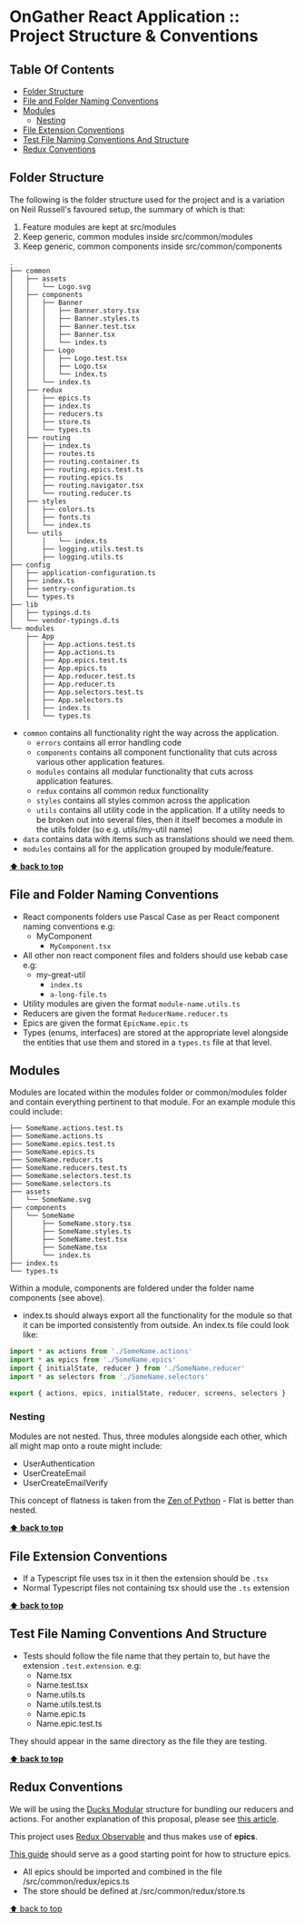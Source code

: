 # OnGather React Application :: Project Structure & Conventions <!-- omit in toc -->

## Table Of Contents <!-- omit in toc -->

- [Folder Structure](#folder-structure)
- [File and Folder Naming Conventions](#file-and-folder-naming-conventions)
- [Modules](#modules)
  - [Nesting](#nesting)
- [File Extension Conventions](#file-extension-conventions)
- [Test File Naming Conventions And Structure](#test-file-naming-conventions-and-structure)
- [Redux Conventions](#redux-conventions)

## Folder Structure

The following is the folder structure used for the project and is a variation on Neil Russell's favoured setup, the summary of which is that:

1. Feature modules are kept at src/modules
2. Keep generic, common modules inside src/common/modules
3. Keep generic, common components inside src/common/components

```shell
.
├── common
│   ├── assets
│   │   └── Logo.svg
│   ├── components
│   │   ├── Banner
│   │   │   ├── Banner.story.tsx
│   │   │   ├── Banner.styles.ts
│   │   │   ├── Banner.test.tsx
│   │   │   ├── Banner.tsx
│   │   │   └── index.ts
│   │   ├── Logo
│   │   │   ├── Logo.test.tsx
│   │   │   ├── Logo.tsx
│   │   │   └── index.ts
│   │   └── index.ts
│   ├── redux
│   │   ├── epics.ts
│   │   ├── index.ts
│   │   ├── reducers.ts
│   │   ├── store.ts
│   │   └── types.ts
│   ├── routing
│   │   ├── index.ts
│   │   ├── routes.ts
│   │   ├── routing.container.ts
│   │   ├── routing.epics.test.ts
│   │   ├── routing.epics.ts
│   │   ├── routing.navigator.tsx
│   │   └── routing.reducer.ts
│   ├── styles
│   │   ├── colors.ts
│   │   ├── fonts.ts
│   │   └── index.ts
│   └── utils
│       │   └── index.ts
│       ├── logging.utils.test.ts
│       ├── logging.utils.ts
├── config
│   ├── application-configuration.ts
│   ├── index.ts
│   ├── sentry-configuration.ts
│   └── types.ts
├── lib
│   ├── typings.d.ts
│   └── vendor-typings.d.ts
└── modules
    ├── App
    │   ├── App.actions.test.ts
    │   ├── App.actions.ts
    │   ├── App.epics.test.ts
    │   ├── App.epics.ts
    │   ├── App.reducer.test.ts
    │   ├── App.reducer.ts
    │   ├── App.selectors.test.ts
    │   ├── App.selectors.ts
    │   ├── index.ts
    │   └── types.ts
```

- `common` contains all functionality right the way across the application.
  - `errors` contains all error handling code
  - `components` contains all component functionality that cuts across various other application features.
  - `modules` contains all modular functionality that cuts across application features.
  - `redux` contains all common redux functionality
  - `styles` contains all styles common across the application
  - `utils` contains all utility code in the application. If a utility needs to be broken out into several files, then it itself becomes a module in the utils folder (so e.g. utils/my-util name)
- `data` contains data with items such as translations should we need them.
- `modules` contains all for the application grouped by module/feature.

**[⬆ back to top](#table-of-contents)**

## File and Folder Naming Conventions

- React components folders use Pascal Case as per React component naming conventions e.g:
  - MyComponent
    - `MyComponent.tsx`
- All other non react component files and folders should use kebab case e.g:
  - my-great-util
    - `index.ts`
    - `a-long-file.ts`
- Utility modules are given the format `module-name.utils.ts`
- Reducers are given the format `ReducerName.reducer.ts`
- Epics are given the format `EpicName.epic.ts`
- Types (enums, interfaces) are stored at the appropriate level alongside the entities that use them and stored in a `types.ts` file at that level.

## Modules

Modules are located within the modules folder or common/modules folder and contain everything pertinent to that module. For an example module this could include:

```shell
├── SomeName.actions.test.ts
├── SomeName.actions.ts
├── SomeName.epics.test.ts
├── SomeName.epics.ts
├── SomeName.reducer.ts
├── SomeName.reducers.test.ts
├── SomeName.selectors.test.ts
├── SomeName.selectors.ts
├── assets
│   └── SomeName.svg
├── components
│   └── SomeName
│       ├── SomeName.story.tsx
│       ├── SomeName.styles.ts
│       ├── SomeName.test.tsx
│       ├── SomeName.tsx
│       └── index.ts
├── index.ts
└── types.ts
```

Within a module, components are foldered under the folder name components (see above).

- index.ts should always export all the functionality for the module so that it can be imported consistently from outside. An index.ts file could look like:

```typescript
import * as actions from './SomeName.actions'
import * as epics from './SomeName.epics'
import { initialState, reducer } from './SomeName.reducer'
import * as selectors from './SomeName.selectors'

export { actions, epics, initialState, reducer, screens, selectors }
```

### Nesting

Modules are not nested. Thus, three modules alongside each other, which all might map onto a route might include:

- UserAuthentication
- UserCreateEmail
- UserCreateEmailVerify

This concept of flatness is taken from the [Zen of Python](https://www.python.org/dev/peps/pep-0020/) - Flat is better than nested.

**[⬆ back to top](#table-of-contents)**

## File Extension Conventions

- If a Typescript file uses tsx in it then the extension should be `.tsx`
- Normal Typescript files not containing tsx should use the `.ts` extension

**[⬆ back to top](#table-of-contents)**

## Test File Naming Conventions And Structure

- Tests should follow the file name that they pertain to, but have the extension `.test.extension`. e.g:
  - Name.tsx
  - Name.test.tsx
  - Name.utils.ts
  - Name.utils.test.ts
  - Name.epic.ts
  - Name.epic.test.ts

They should appear in the same directory as the file they are testing.

**[⬆ back to top](#table-of-contents)**

## Redux Conventions

We will be using the [Ducks Modular](https://github.com/erikras/ducks-modular-redux) structure for bundling our reducers and actions. For another explanation of this proposal, please see [this article](https://medium.com/@scbarrus/the-ducks-file-structure-for-redux-d63c41b7035c).

This project uses [Redux Observable](https://redux-observable.js.org/) and thus makes use of **epics**.

[This guide](https://redux-observable.js.org/docs/basics/SettingUpTheMiddleware.html) should serve as a good starting point for how to structure epics.

- All epics should be imported and combined in the file /src/common/redux/epics.ts
- The store should be defined at /src/common/redux/store.ts

[⬆ back to top](#table-of-contents)
